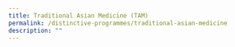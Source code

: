 ```yaml
---
title: Traditional Asian Medicine (TAM)
permalink: /distinctive-programmes/traditional-asian-medicine
description: ""
---
```

